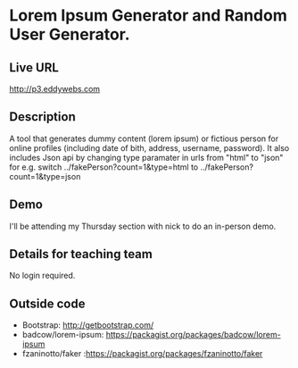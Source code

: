 # Lorem Ipsum Generator and Random User Generator.

## Live URL
<http://p3.eddywebs.com>

## Description
A tool that generates dummy content (lorem ipsum) or fictious person for online profiles (including date of bith, address, username, password).
It also includes Json api by changing type paramater in urls from "html" to "json"
for e.g.
switch ../fakePerson?count=1&type=html
to     ../fakePerson?count=1&type=json

## Demo
I'll be attending my Thursday section with nick to do an in-person demo.

## Details for teaching team
No login required.

## Outside code
* Bootstrap: http://getbootstrap.com/
* badcow/lorem-ipsum: https://packagist.org/packages/badcow/lorem-ipsum
* fzaninotto/faker :https://packagist.org/packages/fzaninotto/faker